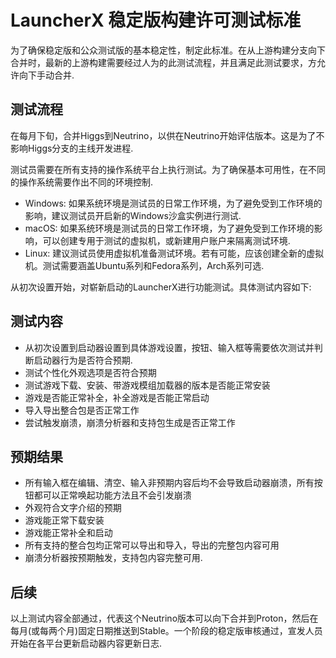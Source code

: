 # LauncherX 稳定版构建许可测试标准

为了确保稳定版和公众测试版的基本稳定性，制定此标准。在从上游构建分支向下合并时，最新的上游构建需要经过人为的此测试流程，并且满足此测试要求，方允许向下手动合并.

## 测试流程

在每月下旬，合并Higgs到Neutrino，以供在Neutrino开始评估版本。这是为了不影响Higgs分支的主线开发进程.

测试员需要在所有支持的操作系统平台上执行测试。为了确保基本可用性，在不同的操作系统需要作出不同的环境控制.

- Windows: 如果系统环境是测试员的日常工作环境，为了避免受到工作环境的影响，建议测试员开启新的Windows沙盒实例进行测试.
- macOS: 如果系统环境是测试员的日常工作环境，为了避免受到工作环境的影响，可以创建专用于测试的虚拟机，或新建用户账户来隔离测试环境.
- Linux: 建议测试员使用虚拟机准备测试环境。若有可能，应该创建全新的虚拟机。测试需要涵盖Ubuntu系列和Fedora系列，Arch系列可选.

从初次设置开始，对崭新启动的LauncherX进行功能测试。具体测试内容如下:

## 测试内容

- 从初次设置到启动器设置到具体游戏设置，按钮、输入框等需要依次测试并判断启动器行为是否符合预期.
- 测试个性化外观选项是否符合预期
- 测试游戏下载、安装、带游戏模组加载器的版本是否能正常安装
- 游戏是否能正常补全，补全游戏是否能正常启动
- 导入导出整合包是否正常工作
- 尝试触发崩溃，崩溃分析器和支持包生成是否正常工作

## 预期结果

- 所有输入框在编辑、清空、输入非预期内容后均不会导致启动器崩溃，所有按钮都可以正常唤起功能方法且不会引发崩溃
- 外观符合文字介绍的预期
- 游戏能正常下载安装
- 游戏能正常补全和启动
- 所有支持的整合包均正常可以导出和导入，导出的完整包内容可用
- 崩溃分析器按预期触发，支持包内容完整可用.

## 后续

以上测试内容全部通过，代表这个Neutrino版本可以向下合并到Proton，然后在每月(或每两个月)固定日期推送到Stable。一个阶段的稳定版审核通过，宣发人员开始在各平台更新启动器内容更新日志.